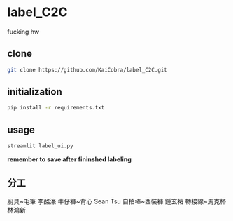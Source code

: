 # label_C2C
fucking hw
## clone 
```bash
git clone https://github.com/KaiCobra/label_C2C.git
```

## initialization
```bash
pip install -r requirements.txt
```

## usage 
```bash
streamlit label_ui.py
```

**remember to save after fininshed labeling**

## 分工
廚具~毛筆           李酩濠
牛仔褲~背心         Sean Tsu
自拍棒~西裝褲       鍾玄祐
轉接線~馬克杯       林鴻新
